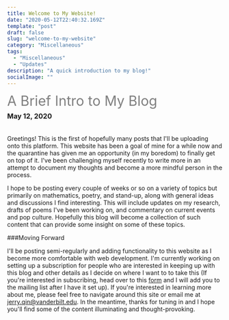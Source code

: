 ```yaml
---
title: Welcome to My Website!
date: "2020-05-12T22:40:32.169Z"
template: "post"
draft: false
slug: "welcome-to-my-website"
category: "Miscellaneous"
tags:
  - "Miscellaneous"
  - "Updates"
description: "A quick introduction to my blog!"
socialImage: ""
---
```

<span style="display:block; height: 45px;"> <span style="color:grey"> <font size="+3">A Brief Intro to My Blog</font></span></span>
<span style="display:block; height:40px"><strong><font size="-0.8">May 12, 2020</font> <span style="color:grey"> <font size="-0.8"></font></span></strong></span>

<!-- - [Moving Forward](#moving-forward) -->


Greetings! This is the first of hopefully many posts that I'll be uploading onto this platform. This website has been a goal of mine for a while now and the quarantine has given me an opportunity (in my boredom) to finally get on top of it. I've been challenging myself recently to write more in an attempt to document my thoughts and become a more mindful person in the process. 

I hope to be posting every couple of weeks or so on a variety of topics but primarily on mathematics, poetry, and stand-up, along with general ideas and discussions I find interesting. This will include updates on my research, drafts of poems I've been working on, and commentary on current events and pop culture. Hopefully this blog will become a collection of such content that can provide some insight on some of these topics.

###Moving Forward

I'll be posting semi-regularly and adding functionality to this website as I become more comfortable with web development. I'm currently working on setting up a subscription for people who are interested in keeping up with this blog and other details as I decide on where I want to to take this (If you're interested in subscribing, head over to this [form](https://forms.gle/xvFZcg22b1UGURso9) and I will add you to the mailing list after I have it set up). If you're interested in learning more about me, please feel free to navigate around this site or email me at <a href="mailto: jerry.qin@vanderbilt.edu">jerry.qin@vanderbilt.edu</a>. In the meantime, thanks for tuning in and I hope you'll find some of the content illuminating and thought-provoking.